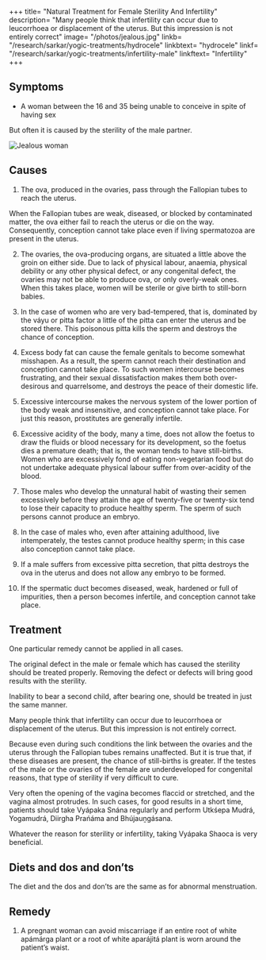 +++
title= "Natural Treatment for Female Sterility And Infertility"
description= "Many people think that infertility can occur due to leucorrhoea or displacement of the uterus. But this impression is not entirely correct"
image= "/photos/jealous.jpg"
linkb= "/research/sarkar/yogic-treatments/hydrocele"
linkbtext= "hydrocele"
linkf= "/research/sarkar/yogic-treatments/infertility-male"
linkftext= "Infertility"
+++

## Symptoms

- A woman between the 16 and 35 being unable to conceive in spite of having sex

But often it is caused by the sterility of the male partner.

![Jealous woman](/photos/jealous.jpg)


## Causes

1. The ova, produced in the ovaries, pass through the Fallopian tubes to reach the uterus. 

When the Fallopian tubes are weak, diseased, or blocked by contaminated matter, the ova either fail to reach the uterus or die on the way. Consequently, conception cannot take place even if living spermatozoa are present in the uterus.

2. The ovaries, the ova-producing organs, are situated a little above the groin on either side. Due to lack of physical labour, anaemia, physical debility or any other physical defect, or any congenital defect, the ovaries may not be able to produce ova, or only overly-weak ones. When this takes place, women will be sterile or give birth to still-born babies.

3. In the case of women who are very bad-tempered, that is, dominated by the váyu or pitta factor a little of the pitta can enter the uterus and be stored there. This poisonous pitta kills the sperm and destroys the chance of conception.

4. Excess body fat can cause the female genitals to become somewhat misshapen. As a result, the sperm cannot reach their destination and conception cannot take place. To such women intercourse becomes frustrating, and their sexual dissatisfaction makes them both over-desirous and quarrelsome, and destroys the peace of their domestic life.

5. Excessive intercourse makes the nervous system of the lower portion of the body weak and insensitive, and conception cannot take place. For just this reason, prostitutes are generally infertile.

6. Excessive acidity of the body, many a time, does not allow the foetus to draw the fluids or blood necessary for its development, so the foetus dies a premature death; that is, the woman tends to have still-births. Women who are excessively fond of eating non-vegetarian food but do not undertake adequate physical labour suffer from over-acidity of the blood.

7. Those males who develop the unnatural habit of wasting their semen excessively before they attain the age of twenty-five or twenty-six tend to lose their capacity to produce healthy sperm. The sperm of such persons cannot produce an embryo.

8. In the case of males who, even after attaining adulthood, live intemperately, the testes cannot produce healthy sperm; in this case also conception cannot take place.

9. If a male suffers from excessive pitta secretion, that pitta destroys the ova in the uterus and does not allow any embryo to be formed.

10. If the spermatic duct becomes diseased, weak, hardened or full of impurities, then a person becomes infertile, and conception cannot take place.

## Treatment

One particular remedy cannot be applied in all cases. 

The original defect in the male or female which has caused the sterility should be treated properly. Removing the defect or defects will bring good results with the sterility.

Inability to bear a second child, after bearing one, should be treated in just the same manner.

Many people think that infertility can occur due to leucorrhoea or displacement of the uterus. But this impression is not entirely correct. 

Because even during such conditions the link between the ovaries and the uterus through the Fallopian tubes remains unaffected. But it is true that, if these diseases are present, the chance of still-births is greater.
If the testes of the male or the ovaries of the female are underdeveloped for congenital reasons, that type of sterility if very difficult to cure.

Very often the opening of the vagina becomes flaccid or stretched, and the vagina almost protrudes. In such cases, for good results in a short time, patients should take Vyápaka Snána regularly and perform Utkśepa Mudrá, Yogamudrá, Diirgha Prańáma and Bhújauṋgásana.

Whatever the reason for sterility or infertility, taking Vyápaka Shaoca is very beneficial.


## Diets and dos and don’ts

The diet and the dos and don’ts are the same as for abnormal menstruation.


## Remedy

1. A pregnant woman can avoid miscarriage if an entire root of white apámárga plant or a root of white aparájitá plant is worn around the patient’s waist.